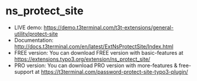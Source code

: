 # ns_protect_site

- LIVE demo: https://demo.t3terminal.com/t3t-extensions/general-utility/protect-site
- Documentation: http://docs.t3terminal.com/en/latest/ExtNsProtectSite/Index.html
- FREE version: You can download FREE version with basic-features at https://extensions.typo3.org/extension/ns_protect_site/
- PRO version: You can download PRO version with more-features & free-support at https://t3terminal.com/password-protect-site-typo3-plugin/
